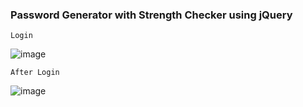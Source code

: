 
### Password Generator with Strength Checker using jQuery

`Login`

![image](https://user-images.githubusercontent.com/29988949/94045606-85c4d080-fd84-11ea-81e9-aa24ac1d7144.png)

`After Login`

![image](https://user-images.githubusercontent.com/29988949/94045670-9c6b2780-fd84-11ea-80fb-66897972f4c4.png)